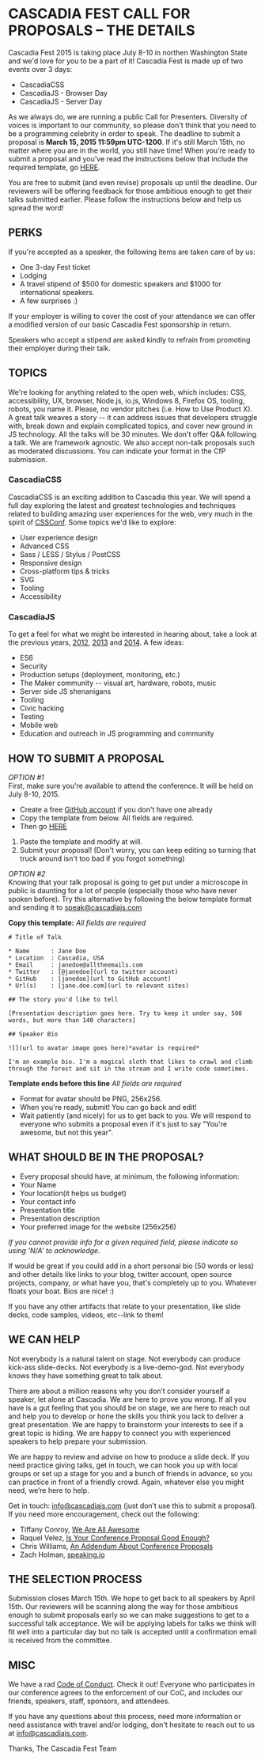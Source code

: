 # CASCADIA FEST CALL FOR PROPOSALS – THE DETAILS

Cascadia Fest 2015 is taking place July 8-10 in northen Washington State and we'd love for you to be a part of it! Cascadia Fest is made up of two events over 3 days:
* CascadiaCSS
* CascadiaJS - Browser Day
* CascadiaJS - Server Day

As we always do, we are running a public Call for Presenters. Diversity of voices is important to our community, so please don't think that you need to be a programming celebrity in order to speak. The deadline to submit a proposal is **March 15, 2015 11:59pm UTC-1200**. If it's still March 15th, no matter where you are in the world, you still have time! When you’re ready to submit a proposal and you've read the instructions below that include the required template, go [HERE](https://github.com/cascadiajs/2015.cascadiajs.com/issues).

You are free to submit (and even revise) proposals up until the deadline. Our reviewers will be offering feedback for those ambitious enough to get their talks submitted earlier. Please follow the instructions below and help us spread the word!

## PERKS
If you're accepted as a speaker, the following items are taken care of by us:
* One 3-day Fest ticket
* Lodging
* A travel stipend of $500 for domestic speakers and $1000 for international speakers.
* A few surprises :)

If your employer is willing to cover the cost of your attendance we can offer a modified version of our basic Cascadia Fest sponsorship in return.

Speakers who accept a stipend are asked kindly to refrain from promoting their employer during their talk.

## TOPICS

We're looking for anything related to the open web, which includes: CSS, accessibility, UX, browser,
Node.js, io.js, Windows 8, Firefox OS, tooling, robots, you name it. Please, no vendor
pitches (i.e. How to Use Product X). A great talk weaves a story -- it can address issues that
developers struggle with, break down and explain complicated topics, and cover
new ground in JS technology.  All the talks will be 30 minutes. We don't offer
Q&A following a talk. We are framework agnostic. We also accept non-talk proposals such as moderated
discussions. You can indicate your format in the CfP submission.

### CascadiaCSS

CascadiaCSS is an exciting addition to Cascadia this year. We will spend a full day exploring the latest and greatest technologies and techniques related to building amazing user experiences for the web, very much in the spirit of [CSSConf](http://2015.cssconf.com/). Some topics we'd like to explore:

- User experience design
- Advanced CSS
- Sass / LESS / Stylus / PostCSS
- Responsive design
- Cross-platform tips & tricks
- SVG
- Tooling
- Accessibility

### CascadiaJS

To get a feel for what we might be interested in hearing about, take a look at
the previous years, [2012](http://2012.cascadiajs.com/#speakers), [2013](http://2013.cascadiajs.com/#speakers) and [2014](http://2014.cascadiajs.com/#id_speakers). A few ideas:

- ES6
- Security
- Production setups (deployment, monitoring, etc.)
- The Maker community -- visual art, hardware, robots, music
- Server side JS shenanigans
- Tooling
- Civic hacking
- Testing
- Mobile web
- Education and outreach in JS programming and community


## HOW TO SUBMIT A PROPOSAL
*OPTION #1*  
First, make sure you're available to attend the conference. It will be held on July 8-10, 2015.
* Create a free [GitHub account](https://github.com/join) if you don't have one already
* Copy the template from below. All fields are required.
* Then go [HERE](https://github.com/cascadiajs/2015.cascadiajs.com/issues/new) 
1. Paste the template and modify at will. 
2. Submit your proposal! (Don't worry, you can keep editing so turning that truck around isn't too bad if you forgot something)

*OPTION #2*  
Knowing that your talk proposal is going to get put under a microscope in public is daunting for a lot of people (especially those who have never spoken before). Try this alternative by following the below template format and sending it to [speak@cascadiajs.com](mailto:speak@cascadiajs.com)

**Copy this template:** *All fields are required*
```
# Title of Talk

* Name      : Jane Doe
* Location  : Cascadia, USA
* Email     : janedoe@alltheemails.com
* Twitter   : [@janedoe](url to twitter account)
* GitHub    : [janedoe](url to GitHub account)
* Url(s)    : [jane.doe.com](url to relevant sites)

## The story you'd like to tell

[Presentation description goes here. Try to keep it under say, 500 words, but more than 140 characters]

## Speaker Bio

![](url to avatar image goes here)*avatar is required*

I'm an example bio. I'm a magical sloth that likes to crawl and climb through the forest and sit in the stream and I write code sometimes.
```
**Template ends before this line** *All fields are required*

* Format for avatar should be PNG, 256x256.
* When you're ready, submit! You can go back and edit!
* Wait patiently (and nicely) for us to get back to you. We will respond to everyone who submits a proposal even if it's just to say "You're awesome, but not this year".

## WHAT SHOULD BE IN THE PROPOSAL?
- Every proposal should have, at minimum, the following information:
- Your Name
- Your location(it helps us budget)
- Your contact info
- Presentation title
- Presentation description
- Your preferred image for the website (256x256)

*If you cannot provide info for a given required field, please indicate so using 'N/A' to acknowledge.*

If would be great if you could add in a short personal bio (50 words or less)
and other details like links to your blog, twitter account, open source
projects, company, or what have you, that's completely up to you. Whatever
floats your boat. Bios are nice! :) 

If you have any other artifacts that relate to your presentation, like slide decks,
code samples, videos, etc--link to them!

## WE CAN HELP
Not everybody is a natural talent on stage. Not everybody can produce kick-ass
slide-decks. Not everybody is a live-demo-god. Not everybody knows they have
something great to talk about.

There are about a million reasons why you don’t consider yourself a speaker,
let alone at Cascadia. We are here to prove you wrong. If all you have is a
gut feeling that you should be on stage, we are here to reach out and help you
to develop or hone the skills you think you lack to deliver a great
presentation.  We are happy to brainstorm your interests to see if a great
topic is hiding.  We are happy to connect you with experienced speakers to help
prepare your submission.

We are happy to review and advise on how to produce a slide deck.  If you need
practice giving talks, get in touch, we can hook you up with local groups or
set up a stage for you and a bunch of friends in advance, so you can practice
in front of a friendly crowd.  Again, whatever else you might need, we’re here
to help.

Get in touch: [info@cascadiajs.com](mailto:info@cascadiajs.com) (just don’t use this to submit a proposal).
If you need more encouragement, check out the following:

- Tiffany Conroy, [We Are All Awesome](http://weareallaweso.me/)
- Raquel Velez,  [Is Your Conference Proposal Good Enough?](http://rckbt.me/2014/01/conference-proposals/)
- Chris Williams, [An Addendum About Conference Proposals](http://blog.voodootikigod.com/an-addendum-about-conference-proposals/)
- Zach Holman, [speaking.io](http://speaking.io/plan/writing-a-cfp/)

## THE SELECTION PROCESS
Submission closes March 15th. We hope to get back to all speakers by April 15th. Our reviewers will be scanning along the way for those ambitious enough to submit proposals early so we can make suggestions to get to a successful talk acceptance. We will be applying labels for talks we think will fit well into a particular day but no talk is accepted until a confirmation email is received from the committee.

## MISC
We have a rad [Code of Conduct](https://github.com/cascadiajs/2015.cascadiajs.com/blob/master/COC.md). Check it out! Everyone who participates in our conference agrees to the enforcement of our CoC, and includes our friends, speakers, staff, sponsors, and attendees.

If you have any questions about this process, need more information or need
assistance with travel and/or lodging, don't hesitate to reach out to us at
[info@cascadiajs.com](info@cascadiajs.com).

Thanks, The Cascadia Fest Team
